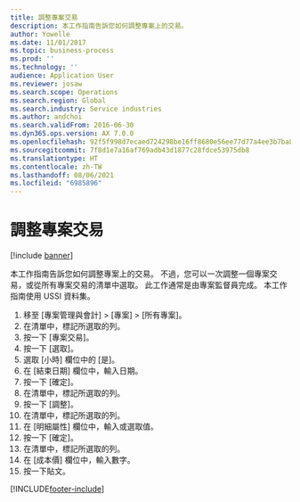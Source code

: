 ```yaml
---
title: 調整專案交易
description: 本工作指南告訴您如何調整專案上的交易。
author: Yowelle
ms.date: 11/01/2017
ms.topic: business-process
ms.prod: ''
ms.technology: ''
audience: Application User
ms.reviewer: josaw
ms.search.scope: Operations
ms.search.region: Global
ms.search.industry: Service industries
ms.author: andchoi
ms.search.validFrom: 2016-06-30
ms.dyn365.ops.version: AX 7.0.0
ms.openlocfilehash: 92f5f998d7ecaed724298be16ff8680e56ee77d77a4ee3b7ba83fa5a8a1a4787
ms.sourcegitcommit: 7f8d1e7a16af769adb43d1877c28fdce53975db8
ms.translationtype: HT
ms.contentlocale: zh-TW
ms.lasthandoff: 08/06/2021
ms.locfileid: "6985896"
---
```

# <a name="adjust-project-transactions"></a>調整專案交易

[!include [banner](../../includes/banner.md)]

本工作指南告訴您如何調整專案上的交易。 不過，您可以一次調整一個專案交易，或從所有專案交易的清單中選取。 此工作通常是由專案監督員完成。 本工作指南使用 USSI 資料集。

1. 移至 [專案管理與會計] > [專案] > [所有專案]。 
2. 在清單中，標記所選取的列。 
3. 按一下 [專案交易]。 
4. 按一下 [選取]。 
5. 選取 [小時] 欄位中的 [是]。 
6. 在 [結束日期] 欄位中，輸入日期。 
7. 按一下 [確定]。 
8. 在清單中，標記所選取的列。 
9. 按一下 [調整]。 
10. 在清單中，標記所選取的列。 
11. 在 [明細屬性] 欄位中，輸入或選取值。 
12. 按一下 [確定]。 
13. 在清單中，標記所選取的列。 
14. 在 [成本價] 欄位中，輸入數字。 
15. 按一下貼文。 


[!INCLUDE[footer-include](../../includes/footer-banner.md)]